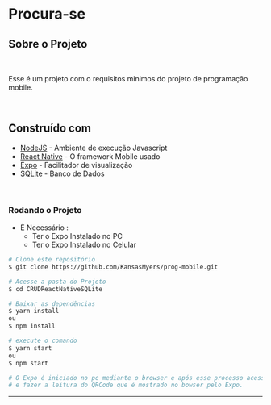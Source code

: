 <h1> Procura-se </h1>

## Sobre o Projeto
</br>

Esse é um projeto com o requisitos minimos do projeto de programação mobile.

</br>

## Construído com

* [NodeJS](https://nodejs.org/en/) - Ambiente de execução Javascript
* [React Native](https://reactnative.dev/) - O framework Mobile usado
* [Expo](https://expo.io/) - Facilitador de visualização
* [SQLite](https://www.sqlite.org/index.html) - Banco de Dados

</br>

<h3> Rodando o Projeto</h3>

- É Necessário : 
    - Ter o Expo Instalado no PC
    - Ter o Expo Instalado no Celular

```bash
# Clone este repositório
$ git clone https://github.com/KansasMyers/prog-mobile.git

# Acesse a pasta do Projeto
$ cd CRUDReactNativeSQLite

# Baixar as dependências
$ yarn install
ou
$ npm install

# execute o comando
$ yarn start
ou
$ npm start

# O Expo é iniciado no pc mediante o browser e após esse processo acessar o celular e executar o expo
# e fazer a leitura do QRCode que é mostrado no bowser pelo Expo.
```

---

